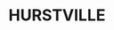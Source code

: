 ---
lastmod: '2025-04-06T06:05:20+00:00'
latitude: -33.966692
layout: suburb
longitude: 151.101764
postcode: '2220'
state: NSW
title: HURSTVILLE
url: /nsw/hurstville/
---